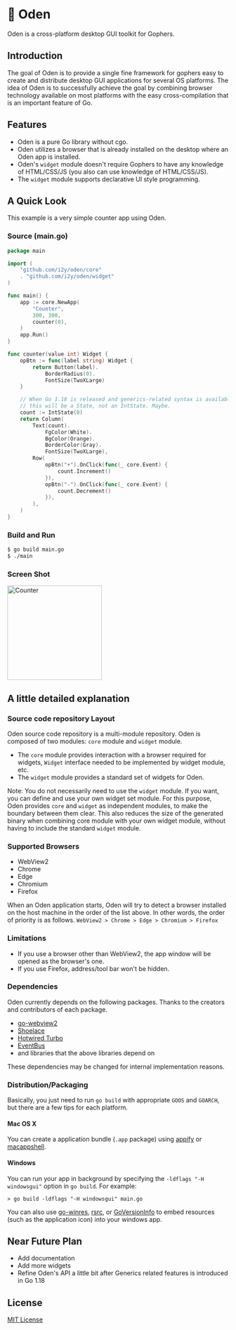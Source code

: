 # 🍢 Oden
Oden is a cross-platform desktop GUI toolkit for Gophers.

## Introduction
The goal of Oden is to provide a single fine framework for gophers easy to create and distribute desktop GUI applications for several OS platforms. The idea of Oden is to successfully achieve the goal by combining browser technology available on most platforms with the easy cross-compilation that is an important feature of Go.

## Features
- Oden is a pure Go library without cgo.
- Oden utilizes a browser that is already installed on the desktop where an Oden app is installed.
- Oden's `widget` module doesn't require Gophers to have any knowledge of HTML/CSS/JS (you also can use knowledge of HTML/CSS/JS).
- The `widget` module supports declarative UI style programming.

## A Quick Look
This example is a very simple counter app using Oden.

### Source (main.go)
```go
package main

import (
    "github.com/i2y/oden/core"
    . "github.com/i2y/oden/widget"
)

func main() {
    app := core.NewApp(
        "Counter",
        300, 300,
        counter(0),
    )
    app.Run()
}

func counter(value int) Widget {
    opBtn := func(label string) Widget {
        return Button(label).
            BorderRadius(0).
            FontSize(TwoXLarge)
    }

    // When Go 1.18 is released and generics-related syntax is available,
    // this will be a State, not an IntState. Maybe.
    count := IntState(0)
    return Column(
        Text(count).
            FgColor(White).
            BgColor(Orange).
            BorderColor(Gray).
            FontSize(TwoXLarge),
        Row(
            opBtn("+").OnClick(func(_ core.Event) {
                count.Increment()
            }),
            opBtn("-").OnClick(func(_ core.Event) {
                count.Decrement()
            }),
        ),
    )
}
```

### Build and Run
```sh
$ go build main.go
$ ./main
```

### Screen Shot
<img width="215" alt="Counter" src="https://user-images.githubusercontent.com/6240399/144830545-46059e3c-0c00-41e6-a4c1-dd0f173e4431.png">

## A little detailed explanation
### Source code repository Layout
Oden source code repository is a multi-module repository.
Oden is composed of two modules: `core` module and `widget` module.
- The `core` module provides interaction with a browser required for widgets, `Widget` interface needed to be implemented by widget module, etc.
- The `widget` module provides a standard set of widgets for Oden.

Note: You do not necessarily need to use the `widget` module. If you want, you can define and use your own widget set module. For this purpose, Oden provides `core` and `widget` as independent modules, to make the boundary between them clear. This also reduces the size of the generated binary when combining core module with your own widget module, without having to include the standard `widget` module.

### Supported Browsers
- WebView2
- Chrome
- Edge
- Chromium
- Firefox

When an Oden application starts, Oden will try to detect a browser installed on the host machine in the order of the list above.
In other words, the order of priority is as follows.
`WebView2 > Chrome > Edge > Chromium > Firefox`

### Limitations
- If you use a browser other than WebView2, the app window will be opened as the browser's one.
- If you use Firefox, address/tool bar won't be hidden.

### Dependencies
Oden currently depends on the following packages.
Thanks to the creators and contributors of each package.
- [go-webview2](https://github.com/jchv/go-webview2)
- [Shoelace](https://shoelace.style/)
- [Hotwired Turbo](https://turbo.hotwired.dev/)
- [EventBus](https://github.com/asaskevich/eventbus)
- and libraries that the above libraries depend on

These dependencies may be changed for internal implementation reasons.

### Distribution/Packaging
Basically, you just need to run `go build` with appropriate `GOOS` and `GOARCH`, but there are a few tips for each platform.

#### Mac OS X
You can create a application bundle (`.app` package) using [appify](https://github.com/machinebox/appify) or [macappshell](https://github.com/Xeoncross/macappshell).

#### Windows
You can run your app in background by specifying the `-ldflags "-H windowsgui"` option in `go build`.
For example:
```
> go build -ldflags "-H windowsgui" main.go
```

You can also use [go-winres](https://github.com/tc-hib/go-winres), [rsrc](https://github.com/akavel/rsrc), or [GoVersionInfo](https://github.com/josephspurrier/goversioninfo) to embed resources (such as the application icon) into your windows app.

## Near Future Plan
- Add documentation
- Add more widgets
- Refine Oden's API a little bit after Generics related features is introduced in Go 1.18

## License
[MIT License](https://github.com/i2y/oden/blob/main/LICENSE)
